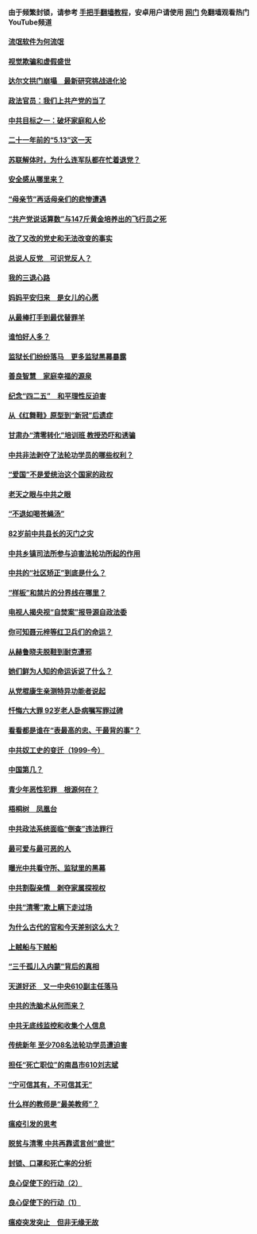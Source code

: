 #### 由于频繁封锁，请参考 [手把手翻墙教程](https://github.com/gfw-breaker/guides/wiki/)，安卓用户请使用 [网门](https://github.com/gfw-breaker/nogfw/blob/master/dl.md?t=06041500) 免翻墙观看热门YouTube频道 

#### [流氓软件为何流氓](../pages/19/426531.md?t=06041500) 

#### [视觉欺骗和虚假盛世](../pages/19/426443.md?t=06041500) 

#### [达尔文拱门崩塌　最新研究挑战进化论](../pages/19/426009.md?t=06041500) 

#### [政法官员：我们上共产党的当了](../pages/19/425351.md?t=06041500) 

#### [中共目标之一：破坏家庭和人伦](../pages/19/424454.md?t=06041500) 

#### [二十一年前的“5.13”这一天](../pages/19/424814.md?t=06041500) 

#### [苏联解体时，为什么连军队都在忙着退党？](../pages/19/424335.md?t=06041500) 

#### [安全感从哪里来？](../pages/19/424336.md?t=06041500) 

#### [“母亲节”再话母亲们的悲惨遭遇](../pages/19/424234.md?t=06041500) 

#### [“共产党说话算数”与147斤黄金培养出的飞行员之死](../pages/19/424115.md?t=06041500) 

#### [改了又改的党史和无法改变的事实](../pages/19/424037.md?t=06041500) 

#### [总说人反党　可识党反人？](../pages/19/423820.md?t=06041500) 

#### [我的三退心路](../pages/19/423876.md?t=06041500) 

#### [妈妈平安归来　是女儿的心愿](../pages/19/423947.md?t=06041500) 

#### [从最棒打手到最优替罪羊](../pages/19/423819.md?t=06041500) 

#### [谁怕好人多？](../pages/19/423774.md?t=06041500) 

#### [监狱长们纷纷落马　更多监狱黑幕暴露](../pages/19/423787.md?t=06041500) 

#### [善良智慧　家庭幸福的源泉](../pages/19/423632.md?t=06041500) 

#### [纪念“四二五”　和平理性反迫害](../pages/19/423660.md?t=06041500) 

#### [从《红舞鞋》原型到“新冠”后遗症](../pages/19/423509.md?t=06041500) 

#### [甘肃办“清零转化”培训班 教授恐吓和诱骗](../pages/19/423498.md?t=06041500) 

#### [中共非法剥夺了法轮功学员的哪些权利？](../pages/19/423392.md?t=06041500) 

#### [“爱国”不是爱统治这个国家的政权](../pages/19/423029.md?t=06041500) 

#### [老天之眼与中共之眼](../pages/19/423378.md?t=06041500) 

#### [“不退如喝苍蝇汤”](../pages/19/423287.md?t=06041500) 

#### [82岁前中共县长的灭门之灾](../pages/19/423055.md?t=06041500) 

#### [中共乡镇司法所参与迫害法轮功所起的作用](../pages/19/423064.md?t=06041500) 

#### [中共的“社区矫正”到底是什么？](../pages/19/422870.md?t=06041500) 

#### [“样板”和禁片的分界线在哪里？](../pages/19/422704.md?t=06041500) 

#### [电视人揭央视“自焚案”报导源自政法委](../pages/19/422770.md?t=06041500) 

#### [你可知聂元梓等红卫兵们的命运？](../pages/19/422848.md?t=06041500) 

#### [从赫鲁晓夫脱鞋到耐克遭邪](../pages/19/422826.md?t=06041500) 

#### [她们鲜为人知的命运诉说了什么？](../pages/19/422754.md?t=06041500) 

#### [从党棍康生亲测特异功能者说起](../pages/19/422657.md?t=06041500) 

#### [忏悔六大罪 92岁老人卧病嘱写罪过碑](../pages/19/422750.md?t=06041500) 

#### [看看都是谁在“表最高的忠、干最背的事”？](../pages/19/422703.md?t=06041500) 

#### [中共奴工史的变迁（1999-今）](../pages/19/422656.md?t=06041500) 

#### [中国第几？](../pages/19/422496.md?t=06041500) 

#### [青少年恶性犯罪　根源何在？](../pages/19/422449.md?t=06041500) 

#### [梧桐树　凤凰台](../pages/19/422442.md?t=06041500) 

#### [中共政法系统面临“倒查”违法罪行](../pages/19/422497.md?t=06041500) 

#### [最可爱与最可恶的人](../pages/19/422448.md?t=06041500) 

#### [曝光中共看守所、监狱里的黑幕](../pages/19/422390.md?t=06041500) 

#### [中共割裂亲情　剥夺家属探视权](../pages/19/422364.md?t=06041500) 

#### [中共“清零”欺上瞒下走过场](../pages/19/422306.md?t=06041500) 

#### [为什么古代的官和今天差别这么大？](../pages/19/422228.md?t=06041500) 

#### [上贼船与下贼船](../pages/19/422276.md?t=06041500) 

#### [“三千孤儿入内蒙”背后的真相](../pages/19/422229.md?t=06041500) 

#### [天道好还　又一中央610副主任落马](../pages/19/422155.md?t=06041500) 

#### [中共的洗脑术从何而来？](../pages/19/422154.md?t=06041500) 

#### [中共无底线监控和收集个人信息](../pages/19/422039.md?t=06041500) 

#### [传统新年 至少708名法轮功学员遭迫害](../pages/19/421946.md?t=06041500) 

#### [担任“死亡职位”的南昌市610刘志斌](../pages/19/421957.md?t=06041500) 

#### [“宁可信其有，不可信其无”](../pages/19/421691.md?t=06041500) 

#### [什么样的教师是“最美教师”？](../pages/19/421755.md?t=06041500) 

#### [瘟疫引发的思考](../pages/19/421594.md?t=06041500) 

#### [脱贫与清零 中共再靠谎言创“盛世”](../pages/19/421590.md?t=06041500) 

#### [封锁、口罩和死亡率的分析](../pages/19/421495.md?t=06041500) 

#### [良心促使下的行动（2）](../pages/19/421361.md?t=06041500) 

#### [良心促使下的行动（1）](../pages/19/421302.md?t=06041500) 

#### [瘟疫突发突止　但非无缘无故](../pages/19/421281.md?t=06041500) 


